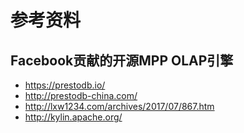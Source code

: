 
# 参考资料

## Facebook贡献的开源MPP OLAP引擎
- https://prestodb.io/
- http://prestodb-china.com/
- http://lxw1234.com/archives/2017/07/867.htm
- http://kylin.apache.org/
